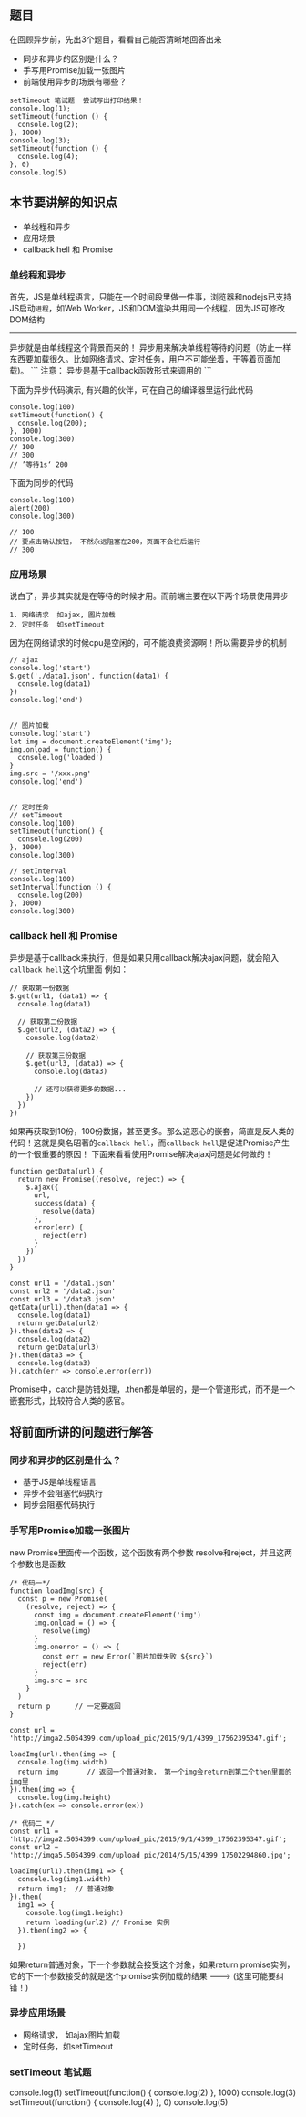## 题目
在回顾异步前，先出3个题目，看看自己能否清晰地回答出来
 * 同步和异步的区别是什么？
 * 手写用Promise加载一张图片
 * 前端使用异步的场景有哪些？

```
setTimeout 笔试题  尝试写出打印结果！
console.log(1);
setTimeout(function () {
  console.log(2);
}, 1000)
console.log(3);
setTimeout(function () {
  console.log(4);
}, 0)
console.log(5)
```
## 本节要讲解的知识点
 * 单线程和异步
 * 应用场景
 * callback hell 和 Promise

### 单线程和异步
首先，JS是单线程语言，只能在一个时间段里做一件事，浏览器和nodejs已支持JS启动`进程`，如Web Worker，JS和DOM渲染共用同一个线程，因为JS可修改DOM结构
<hr />
异步就是由单线程这个背景而来的！ 异步用来解决单线程等待的问题（防止一样东西要加载很久。比如网络请求、定时任务，用户不可能坐着，干等着页面加载)。
```
注意： 异步是基于callback函数形式来调用的
```

下面为异步代码演示, 有兴趣的伙伴，可在自己的编译器里运行此代码
```
console.log(100)
setTimeout(function() {
  console.log(200);
}, 1000)
console.log(300)        
// 100
// 300
// ’等待1s‘ 200
```

下面为同步的代码
```
console.log(100)
alert(200)
console.log(300)

// 100
// 要点击确认按钮， 不然永远阻塞在200，页面不会往后运行
// 300
```

### 应用场景
说白了，异步其实就是在等待的时候才用。而前端主要在以下两个场景使用异步
```
1. 网络请求  如ajax, 图片加载
2. 定时任务  如setTimeout
```

因为在网络请求的时候cpu是空闲的，可不能浪费资源啊！所以需要异步的机制

```
// ajax
console.log('start')
$.get('./data1.json', function(data1) {
  console.log(data1)
})
console.log('end')


// 图片加载
console.log('start')
let img = document.createElement('img');
img.onload = function() {
  console.log('loaded')
}
img.src = '/xxx.png'
console.log('end')


// 定时任务
// setTimeout
console.log(100)
setTimeout(function() {
  console.log(200)
}, 1000)
console.log(300)

// setInterval
console.log(100)
setInterval(function () {
  console.log(200)
}, 1000)
console.log(300)

```

### callback hell 和 Promise
异步是基于callback来执行，但是如果只用callback解决ajax问题，就会陷入`callback hell`这个坑里面
例如：

```
// 获取第一份数据
$.get(url1, (data1) => {
  console.log(data1)
  
  // 获取第二份数据
  $.get(url2, (data2) => {
    console.log(data2)
    
    // 获取第三份数据
    $.get(url3, (data3) => {
      console.log(data3)
      
      // 还可以获得更多的数据...
    })
  })
})
```
如果再获取到10份，100份数据，甚至更多。那么这恶心的嵌套，简直是反人类的代码！这就是臭名昭著的`callback hell`，而`callback hell`是促进Promise产生的一个很重要的原因！ 下面来看看使用Promise解决ajax问题是如何做的！

```
function getData(url) {
  return new Promise((resolve, reject) => {
    $.ajax({
      url,
      success(data) {
        resolve(data)
      },
      error(err) {
        reject(err)
      }
    })
  })
}

const url1 = '/data1.json'
const url2 = '/data2.json'
const url3 = '/data3.json'
getData(url1).then(data1 => {
  console.log(data1)
  return getData(url2)
}).then(data2 => {
  console.log(data2)
  return getData(url3)
}).then(data3 => {
  console.log(data3)
}).catch(err => console.error(err))
```
Promise中，catch是防错处理，.then都是单层的，是一个管道形式，而不是一个嵌套形式，比较符合人类的感官。

## 将前面所讲的问题进行解答
### 同步和异步的区别是什么？
  * 基于JS是单线程语言
  * 异步不会阻塞代码执行
  * 同步会阻塞代码执行

### 手写用Promise加载一张图片
new Promise里面传一个函数，这个函数有两个参数 resolve和reject，并且这两个参数也是函数
```
/* 代码一*/
function loadImg(src) {
  const p = new Promise(
    (resolve, reject) => {
      const img = document.createElement('img')
      img.onload = () => {     
        resolve(img)
      }
      img.onerror = () => {
        const err = new Error(`图片加载失败 ${src}`)
        reject(err)
      }
      img.src = src
    }
  )
  return p      // 一定要返回
}

const url = 'http://imga2.5054399.com/upload_pic/2015/9/1/4399_17562395347.gif';

loadImg(url).then(img => {
  console.log(img.width)
  return img       // 返回一个普通对象， 第一个img会return到第二个then里面的img里
}).then(img => {
  console.log(img.height)
}).catch(ex => console.error(ex))
```
```
/* 代码二 */
const url1 = 'http://imga2.5054399.com/upload_pic/2015/9/1/4399_17562395347.gif';
const url2 = 'http://imga5.5054399.com/upload_pic/2014/5/15/4399_17502294860.jpg';

loadImg(url1).then(img1 => {
  console.log(img1.width)
  return img1;  // 普通对象
}).then(
  img1 => {
    console.log(img1.height)
    return loading(url2) // Promise 实例
  }).then(img2 => {
  
  })
```
如果return普通对象，下一个参数就会接受这个对象，如果return promise实例，它的下一个参数接受的就是这个promise实例加载的结果 ---> (这里可能要纠错！)

### 异步应用场景
 * 网络请求， 如ajax图片加载
 * 定时任务，如setTimeout

### setTimeout 笔试题
console.log(1)
setTimeout(function() {
  console.log(2)
}, 1000)
console.log(3)
setTimeout(function() {
  console.log(4)
}, 0)
console.log(5)



